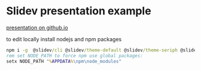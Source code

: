 # Slidev presentation example

[presentation on github.io](https://alex-176.github.io/slidev-intro)

to edit locally install nodejs and npm packages
```cmd
npm i -g  @slidev/cli @slidev/theme-default @slidev/theme-seriph @slidev/types @iconify-json/logos vue slidev-component-progress
rem set NODE_PATH to force npm use global packages:
setx NODE_PATH "%APPDATA%\npm\node_modules"
```
